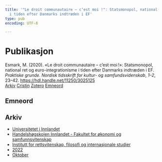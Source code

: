 ```yaml
---
title: '"Le droit communautaire – c’est moi !": Statsmonopol, national ret og euro-integrationisme
  i tiden efter Danmarks indtræden i EF'
type: pub
encoding: UTF-8

---
```

<h1>Publikasjon</h1>
<article id="csl-bib-container-Y78NI9L3" class="csl-bib-container">
  <div class="csl-bib-body"> <div class="csl-entry">Esmark, M. (2020). «Le droit communautaire – c’est moi !»: Statsmonopol, national ret og euro-integrationisme i tiden efter Danmarks indtræden i EF. <i>Praktiske grunde. Nordisk tidsskrift for kultur- og samfundsvidenskab</i>, <i>1–2</i>, 23–42. <a href="https://hdl.handle.net/11250/3025125">https://hdl.handle.net/11250/3025125</a></div> </div>
  <div class="csl-bib-buttons">
    <a href="#taxonomy-article-Y78NI9L3" alt="archive" class="csl-bib-button">Arkiv</a>
    <a href="https://app.cristin.no/results/show.jsf?id=2059079" alt="Cristin" class="csl-bib-button">Cristin</a>
    <a href="http://zotero.org/groups/5881554/items/Y78NI9L3" alt="Zotero" class="csl-bib-button">Zotero</a>
    <a href="#keywords-article-Y78NI9L3" alt="keywords" class="csl-bib-button">Emneord</a>
  </div>
  <div id="csl-bib-meta-container-Y78NI9L3"></div>
</article>
<div id="csl-bib-meta-Y78NI9L3" class="csl-bib-meta">
  <article id="keywords-article-Y78NI9L3" class="keywords-article">
    <h1>Emneord</h1>
    
  </article>
  <article id="taxonomy-article-Y78NI9L3" class="taxonomy-article">
    <h1>Arkiv</h1>
    <ul>
      <li>
        <a href="/nn/archive/?key=3DCRN523">Universitetet i Innlandet</a>
      </li>
      <li>
        <a href="/nn/archive/?key=DU8Q9LN9">Handelshøgskolen Innlandet - Fakultet for økonomi og samfunnsvitenskap</a>
      </li>
      <li>
        <a href="/nn/archive/?key=ITYAG68H">Institutt for rettsvitenskap, filosofi og internasjonale studier</a>
      </li>
      <li>
        <a href="/nn/archive/?key=B7XWRJNE">2022</a>
      </li>
      <li>
        <a href="/nn/archive/?key=ME9WWLJU">Oktober</a>
      </li>
    </ul>
  </article>
</div>
